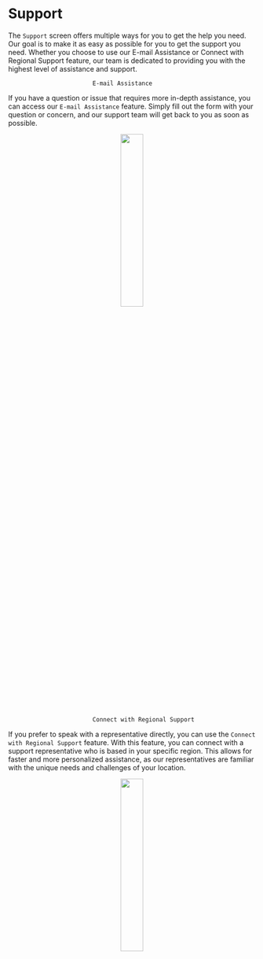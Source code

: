 # Support

The `Support` screen offers multiple ways for you to get the help you need. Our goal is to make it as easy as possible for you to get the support you need. Whether you choose to use our E-mail Assistance or Connect with Regional Support feature, our team is dedicated to providing you with the highest level of assistance and support.

                            E-mail Assistance
If you have a question or issue that requires more in-depth assistance, you can access our `E-mail Assistance` feature. Simply fill out the form with your question or concern, and our support team will get back to you as soon as possible. 

<p align="center"><img src="https://i.imgur.com/vM0OIZG.gif" width="30%"></p>


                            Connect with Regional Support 


If you prefer to speak with a representative directly, you can use the `Connect with Regional Support` feature. With this feature, you can connect with a support representative who is based in your specific region. This allows for faster and more personalized assistance, as our representatives are familiar with the unique needs and challenges of your location.

<p align="center"><img src="https://i.imgur.com/ryXRHA1.gif" width="30%"></p>
